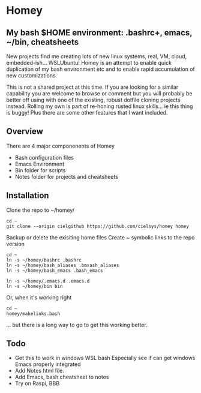 # Homey
## My bash $HOME environment: .bashrc+, emacs, ~/bin, cheatsheets
New projects find me creating lots of new linux systems,
real, VM, cloud, embedded-ish... WSLUbuntu!
Homey is an attempt to enable quick duplication of my
bash environment etc and to enable rapid accumulation of new customizations.

This is not a shared project at this time. If you are looking for a
similar capability you are welcome to browse or comment but
you will probably be better off using with one of the existing, robust
dotfile cloning projects instead.
Rolling my own is part of re-honing rusted linux skills...
ie this thing is buggy!
Plus there are some other features that I want included.

## Overview
There are 4 major componenents of Homey
* Bash configuration files
* Emacs Environment
* Bin folder for scripts
* Notes folder for projects and cheatsheets

## Installation
Clone the repo to ~/homey/

    cd ~
    git clone --origin cielgithub https://github.com/cielsys/homey homey

Backup or delete the exisiting home files
Create ~ symbolic links to the repo version

    cd ~
    ln -s ~/homey/bashrc .bashrc
    ln -s ~/homey/bash_aliases .bmxash_aliases
    ln -s ~/homey/bash_emacs .bash_emacs

    ln -s ~/homey/.emacs.d .emacs.d
    ln -s ~/homey/bin bin

Or, when it's working right

    cd ~
    homey/makelinks.bash

... but there is a long way to go to get this working better.

## Todo
* Get this to work in windows WSL bash
    Especially see if can get windows Emacs properly integrated
* Add Notes html file.
* Add Emacs, bash cheatsheet to notes
* Try on Raspi, BBB
